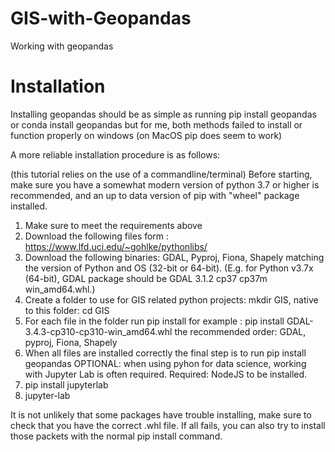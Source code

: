 # GIS-with-Geopandas
Working with geopandas

# Installation
Installing geopandas should be as simple as running pip install geopandas or conda install geopandas but for me, both methods failed to install or function properly on windows (on MacOS pip does seem to work)

A more reliable installation procedure is as follows:

(this tutorial relies on the use of a commandline/terminal)
Before starting, make sure you have a somewhat modern version of python 3.7 or higher is recommended, and an up to data version of pip with "wheel" package installed.

1.	Make sure to meet the requirements above
2.	Download the following files form : https://www.lfd.uci.edu/~gohlke/pythonlibs/
3.	Download the following binaries: GDAL, Pyproj, Fiona, Shapely matching the version of Python and OS (32-bit or 64-bit).
(E.g. for Python v3.7x (64-bit), GDAL package should be GDAL 3.1.2 cp37 cp37m win_amd64.whl.)
4.	Create a folder to use for GIS related python projects: mkdir GIS, native to this folder: cd GIS
5.	For each file in the folder run pip install <filename> for example : pip install GDAL-3.4.3-cp310-cp310-win_amd64.whl the recommended order: GDAL, pyproj, Fiona, Shapely  
6.	When all files are installed correctly the final step is to run pip install geopandas
OPTIONAL: when using pyhon for data science, working with Jupyter Lab is often required. Required: NodeJS to be installed.
8.	pip install jupyterlab
9.	jupyter-lab
  
It is not unlikely that some packages have trouble installing, make sure to check that you have the correct .whl file. If all fails, you can also try to install those packets with the normal pip install command.

